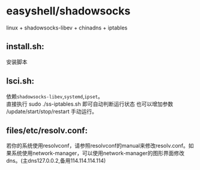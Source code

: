# easyshell/shadowsocks  
linux + shadowsocks-libev + chinadns + iptables  
## install.sh:  
安装脚本  
## lsci.sh:
依赖`shadowsocks-libev`,`systemd`,`ipset`。  
直接执行 sudo ./ss-iptables.sh 即可自动判断运行状态 也可以增加参数 /update/start/stop/restart 手动运行。  
## files/etc/resolv.conf:  
若你的系统使用resolvconf，请参照resolvconf的manual来修改resolv.conf。如果系统使用network-manager，可以使用network-manager的图形界面修改dns。(主dns127.0.0.2,备用114.114.114.114)  
